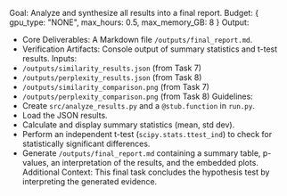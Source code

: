 Goal: Analyze and synthesize all results into a final report.
Budget: { gpu_type: "NONE", max_hours: 0.5, max_memory_GB: 8 }
Output:
- Core Deliverables: A Markdown file `/outputs/final_report.md`.
- Verification Artifacts: Console output of summary statistics and t-test results.
Inputs:
- `/outputs/similarity_results.json` (from Task 7)
- `/outputs/perplexity_results.json` (from Task 8)
- `/outputs/similarity_comparison.png` (from Task 7)
- `/outputs/perplexity_comparison.png` (from Task 8)
Guidelines:
- Create `src/analyze_results.py` and a `@stub.function` in `run.py`.
- Load the JSON results.
- Calculate and display summary statistics (mean, std dev).
- Perform an independent t-test (`scipy.stats.ttest_ind`) to check for statistically significant differences.
- Generate `/outputs/final_report.md` containing a summary table, p-values, an interpretation of the results, and the embedded plots.
Additional Context: This final task concludes the hypothesis test by interpreting the generated evidence.